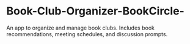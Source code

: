 # Book-Club-Organizer-BookCircle-
An app to organize and manage book clubs. Includes book recommendations, meeting schedules, and discussion prompts.
